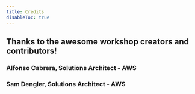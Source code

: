 ```yaml
---
title: Credits
disableToc: true
---
```


## Thanks to the awesome workshop creators and contributors! <i class="fas fa-heart"></i>

### Alfonso Cabrera, Solutions Architect - AWS
### Sam Dengler, Solutions Architect - AWS

<!---
note: change the url to match the new repo... using old repo as an example placeholder
--->
